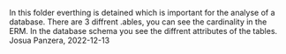 In this folder everthing is detained which is important for the analyse of a database. There are 3 diffrent .ables, you can see the cardinality in the ERM. In the database schema you see the diffrent attributes of the tables. 
Josua Panzera, 2022-12-13
